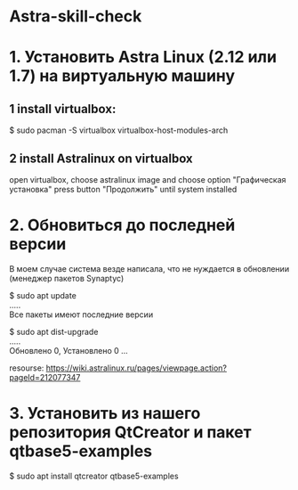 # Astra-skill-check  
# 1.  Установить Astra Linux (2.12 или 1.7) на виртуальную машину  
  
## 1 install virtualbox:  
  
$ sudo pacman -S virtualbox virtualbox-host-modules-arch  
  
## 2 install Astralinux on virtualbox   
  
open virtualbox, choose astralinux image and choose option "Графическая установка" press button "Продолжить" until system installed  
  
# 2.  Обновиться до последней версии  

В моем случае система везде написала, что не нуждается в обновлении (менеджер пакетов Synaptyc)  
  
$ sudo apt update  
.....  
Все пакеты имеют последние версии  
  
$ sudo apt dist-upgrade  
.....  
Обновлено 0, Установлено 0 ...  

resourse: https://wiki.astralinux.ru/pages/viewpage.action?pageId=212077347  
  
# 3.  Установить из нашего репозитория QtCreator и пакет qtbase5-examples  
  
$ sudo apt install qtcreator qtbase5-examples  
  

